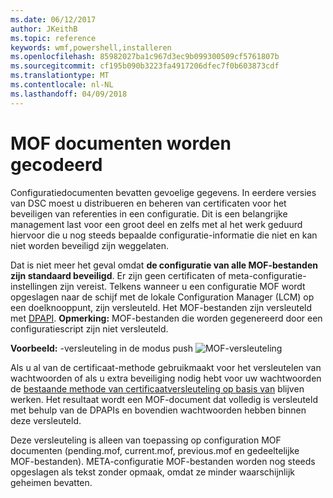 ```yaml
---
ms.date: 06/12/2017
author: JKeithB
ms.topic: reference
keywords: wmf,powershell,installeren
ms.openlocfilehash: 85982027ba1c967d3ec9b099300509cf5761807b
ms.sourcegitcommit: cf195b090b3223fa4917206dfec7f0b603873cdf
ms.translationtype: MT
ms.contentlocale: nl-NL
ms.lasthandoff: 04/09/2018
---
```

# <a name="mof-documents-are-encrypted-by-default"></a>MOF documenten worden gecodeerd

Configuratiedocumenten bevatten gevoelige gegevens. In eerdere versies van DSC moest u distribueren en beheren van certificaten voor het beveiligen van referenties in een configuratie. Dit is een belangrijke management last voor een groot deel en zelfs met al het werk geduurd hiervoor die u nog steeds bepaalde configuratie-informatie die niet en kan niet worden beveiligd zijn weggelaten.

Dat is niet meer het geval omdat **de configuratie van alle MOF-bestanden zijn standaard beveiligd**. Er zijn geen certificaten of meta-configuratie-instellingen zijn vereist. Telkens wanneer u een configuratie MOF wordt opgeslagen naar de schijf met de lokale Configuration Manager (LCM) op een doelknooppunt, zijn versleuteld. Het MOF-bestanden zijn versleuteld met [DPAPI](https://msdn.microsoft.com/library/ms995355.aspx). **Opmerking:** MOF-bestanden die worden gegenereerd door een configuratiescript zijn niet versleuteld.

**Voorbeeld:** -versleuteling in de modus push ![MOF-versleuteling](../images/MOF_Encryption.jpg)

Als u al van de certificaat-methode gebruikmaakt voor het versleutelen van wachtwoorden of als u extra beveiliging nodig hebt voor uw wachtwoorden de [bestaande methode van certificaatversleuteling op basis van](https://msdn.microsoft.com/powershell/dsc/securemof) blijven werken. Het resultaat wordt een MOF-document dat volledig is versleuteld met behulp van de DPAPIs en bovendien wachtwoorden hebben binnen deze versleuteld.

Deze versleuteling is alleen van toepassing op configuration MOF documenten (pending.mof, current.mof, previous.mof en gedeeltelijke MOF-bestanden). META-configuratie MOF-bestanden worden nog steeds opgeslagen als tekst zonder opmaak, omdat ze minder waarschijnlijk geheimen bevatten.